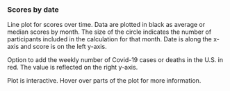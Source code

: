 ### Scores by date  

Line plot for scores over time. Data are plotted in black as average or median 
scores by month. The size of the circle indicates the number of participants 
included in the calculation for that month. Date is along the x-axis and
score is on the left y-axis.  

Option to add the weekly number of Covid-19 cases or deaths in the U.S. in
red. The value is reflected on the right y-axis. 

Plot is interactive. Hover over parts of the plot for more information. 

